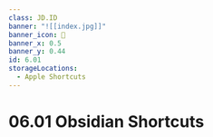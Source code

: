 ```yaml
---
class: JD.ID
banner: "![[index.jpg]]"
banner_icon: 📇
banner_x: 0.5
banner_y: 0.44
id: 6.01
storageLocations:
  - Apple Shortcuts
---
```


# 06.01 Obsidian Shortcuts

